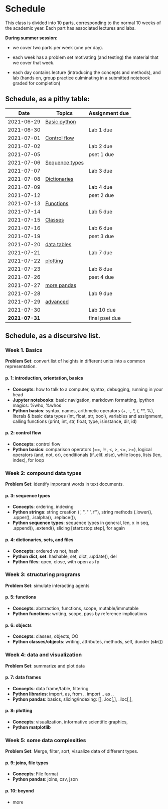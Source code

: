 # Schedule

This class is divided into 10 parts, corresponding to the normal 10 weeks of the academic year. Each part has associated lectures and labs.

**During summer session:**
- we cover two parts per week (one per day).  
  
- each week has a problem set motivating (and testing) the material that we cover that week.  

- each day contains lecture (introducing the concepts and methods), and lab (hands on, group practice culminating in a submitted notebook graded for completion)  

## Schedule, as a pithy table:

| Date | Topics | Assignment due |
| ---- | ------ | -------------- |
| 2021-06-29 | [Basic python](../lectures/P01) | |
| 2021-06-30 |    | Lab 1 due |
| 2021-07-01 | [Control flow](../lectures/P02) | |
| 2021-07-02 |    | Lab 2 due |
| 2021-07-05 |    | pset 1 due |
| 2021-07-06 | [Sequence types](../lectures/P03) | |
| 2021-07-07 |    | Lab 3 due |
| 2021-07-08 | [Dictionaries](../lectures/P04) | |
| 2021-07-09 |    | Lab 4 due |
| 2021-07-12 |    | pset 2 due |
| 2021-07-13 | [Functions](../lectures/P05) | |
| 2021-07-14 |    | Lab 5 due |
| 2021-07-15 | [Classes](../lectures/P06) | |
| 2021-07-16 |    | Lab 6 due |
| 2021-07-19 |    | pset 3 due |
| 2021-07-20 | [data tables](../lectures/P07) | |
| 2021-07-21 |    | Lab 7 due |
| 2021-07-22 | [plotting](../lectures/P08) | |
| 2021-07-23 |    | Lab 8 due |
| 2021-07-26 |    | pset 4 due |
| 2021-07-27 | [more pandas](../lectures/P09) | |
| 2021-07-28 |    | Lab 9 due |
| 2021-07-29 | [advanced](../lectures/P10) | |
| 2021-07-30 |    | Lab 10 due |
| **2021-07-31** |    | final pset due |

## Schedule, as a discursive list.

### Week 1.  Basics
**Problem Set**: convert list of heights in different units into a common representation.

#### p. 1: introduction, orientation, basics
- **Concepts**: how to talk to a computer, syntax, debugging, running in your head
- **Jupyter notebooks**: basic navigation, markdown formatting, ipython magics: %who, %whos  
- **Python basics**: syntax, names, arithmetic operators (+, -, *, /, **, %), literals & basic data types (int, float, str, bool), variables and assignment, calling functions (print, int, str, float, type, isinstance, dir, id)

#### p. 2: control flow
- **Concepts**: control flow
- **Python basics**: comparison operators (==, !=, <, >, <=, >=), logical operators (and, not, or), conditionals (if..elif..else), while loops, lists (len, index), for loop

### Week 2: compound data types
**Problem Set**: identify important words in text documents.

#### p. 3: sequence types

- **Concepts**: ordering, indexing
- **Python strings**: string creation (', ", ''', f''), string methods (.lower(), .upper(), .isalpha(), .replace()),
- **Python sequence types**: sequence types in general, len, x in seq, .append(), .extend(), slicing [start:stop:step], for again

#### p. 4: dictionaries, sets, and files
- **Concepts**: ordered vs not, hash
- **Python dict, set**: hashable, set, dict, .update(), del
- **Python files**: open, close, with open as fp

### Week 3: structuring programs
**Problem Set**: simulate interacting agents

#### p. 5: functions
- **Concepts**: abstraction, functions, scope, mutable/immutable
- **Python functions**: writing, scope, pass by reference implications

#### p. 6: objects
- **Concepts**: classes, objects, OO
- **Python classes/objects**: writing, attributes, methods, self, dunder (__str__())

### Week 4: data and visualization
**Problem Set**: summarize and plot data 

#### p. 7: data frames
- **Concepts**: data frame/table, filtering
- **Python libraries**: import, as, from .. import .. as ..
- **Python pandas**: basics, slicing/indexing: [], .loc[,], .iloc[,], 

#### p. 8: plotting
- **Concepts**: visualization, informative scientific graphics, 
- **Python matplotlib**

### Week 5: some data complexities
**Problem Set**: Merge, filter, sort, visualize data of different types.

#### p. 9: joins, file types
- **Concepts**: File format
- **Python pandas**: joins, csv, json

#### p. 10: beyond
- more

